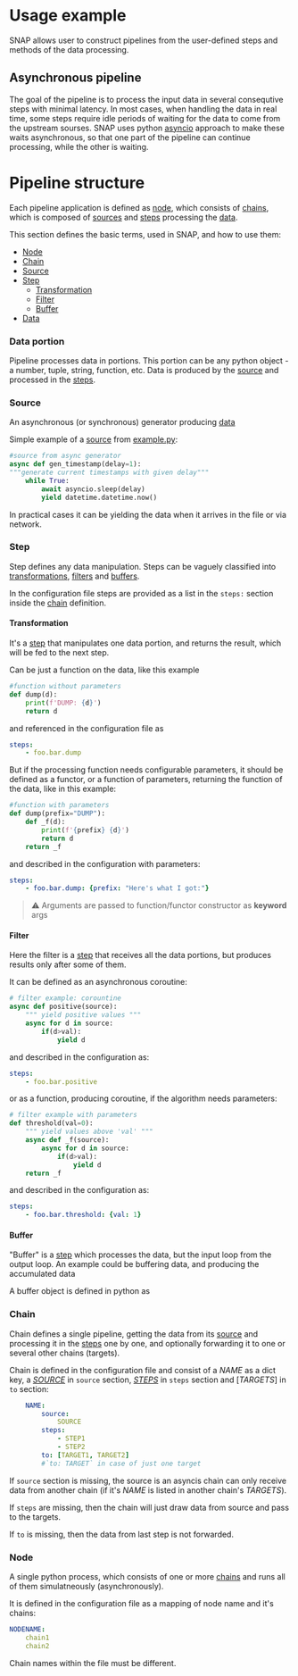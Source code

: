 # Usage example
SNAP allows user to construct pipelines from the user-defined steps and methods of the data processing. 

## Asynchronous pipeline

The goal of the pipeline is to process the input data in several consequtive steps with minimal latency. 
In most cases, when handling the data in real time, some steps require idle periods of waiting for the data to come from the upstream sourses. 
SNAP uses python [asyncio](https://docs.python.org/library/asyncio.html) approach to make these waits asynchronous, so that one part of the pipeline can continue processing, while the other is waiting.


# Pipeline structure

Each pipeline application is defined as [node](#node), which consists of [chains](#chain), which is composed of [sources](#source) and [steps](#step) processing the [data](#data-portion).

This section defines the basic terms, used in SNAP, and how to use them:
* [Node](#node)
* [Chain](#chain)
* [Source](#source)
* [Step](#step)
  * [Transformation](#transformation)
  * [Filter](#filter)
  * [Buffer](#buffer)
* [Data](#data-portion)


### Data portion
Pipeline processes data in portions.
This portion can be any python object - a number, tuple, string, function, etc.
Data is produced by the [source](#source) and processed in the [steps](#step).

### Source
An asynchronous (or synchronous) generator producing [data](#data)

Simple example of a [source](#source) from [example.py](example/example.py):

```python
#source from async generator
async def gen_timestamp(delay=1):
"""generate current timestamps with given delay"""
    while True:
        await asyncio.sleep(delay)
        yield datetime.datetime.now()
```
In practical cases it can be yielding the data when it arrives in the file or via network.


### Step
Step defines any data manipulation. 
Steps can be vaguely classified into [transformations](#transformation), [filters](#filter) and [buffers](#buffer).

In the configuration file steps are provided as a list in the `steps:` section inside the [chain](#chain) definition.

#### Transformation
It's a [step](#step) that manipulates one data portion, and returns the result, which will be fed to the next step.

Can be just a function on the data, like this example
```python
#function without parameters
def dump(d):
    print(f'DUMP: {d}')
    return d
```
and referenced in the configuration file as 
```yml
steps:
    - foo.bar.dump
```

But if the processing function needs configurable parameters, it should be defined as a functor, or a function of parameters, returning the function of the data, like in this example:

```python
#function with parameters
def dump(prefix="DUMP"):
    def _f(d):
        print(f'{prefix} {d}')
        return d
    return _f
```
and described in the configuration with parameters:
```yml
steps:
    - foo.bar.dump: {prefix: "Here's what I got:"}
```
> :warning: Arguments are passed to function/functor constructor as **keyword** args

#### Filter
Here the filter is a [step](#step) that receives all the data portions, but produces results only after some of them.

It can be defined as an asynchronous coroutine:
```python
# filter example: corountine
async def positive(source):
    """ yield positive values """
    async for d in source:
        if(d>val): 
            yield d
```
and described in the configuration as:
```yml
steps:
    - foo.bar.positive
```

or as a function, producing coroutine, if the algorithm needs parameters:

```python
# filter example with parameters
def threshold(val=0):
    """ yield values above 'val' """
    async def _f(source):
        async for d in source:
            if(d>val): 
                yield d
    return _f
```
and described in the configuration as:
```yml
steps:
    - foo.bar.threshold: {val: 1}
```

#### Buffer

"Buffer" is a [step](#step) which processes the data, but the input loop from the output loop. 
An example could be buffering data, and producing the accumulated data 

A buffer object is defined in python as

### Chain

Chain defines a single pipeline, getting the data from its [source](#source) and processing it in the [steps](#step) one by one, and optionally forwarding it to one or several other chains (targets).

Chain is defined in the configuration file and consist of a *NAME* as a dict key, a [*SOURCE*](source) in `source` section, [*STEPS*](step) in `steps` section and  [*TARGETS*] in `to` section:

```yml
    NAME:
        source:
            SOURCE
        steps:
            - STEP1
            - STEP2
        to: [TARGET1, TARGET2]
        #`to: TARGET` in case of just one target
```

If `source` section is missing, the source is an asyncis chain can only receive data from another chain (if it's *NAME* is listed in another chain's *TARGETS*).

If `steps` are missing, then the chain will just draw data from source and pass to the targets.

If `to` is missing, then the data from last step is not forwarded.

### Node
A single python process, which consists of one or more [chains](#chain) and runs all of them simulatneously (asynchronously).

It is defined in the configuration file as a mapping of node name and it's chains:

```yml
NODENAME:
    chain1
    chain2
```

Chain names within the file must be different.
